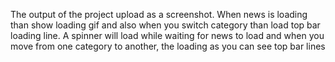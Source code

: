 The output of the project upload as a screenshot.
When news is loading than show loading gif and also when you switch category than load top bar loading line.
A spinner will load while waiting for news to load and when you move from one category to another, the loading as you can see top bar lines
